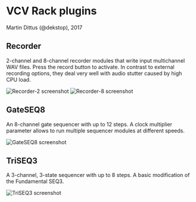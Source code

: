 # VCV Rack plugins

Martin Dittus (@dekstop), 2017

## Recorder

2-channel and 8-channel recorder modules that write input multichannel WAV files. Press the record button to activate. In contrast to external recording options, they deal very well with audio stutter caused by high CPU load.

![Recorder-2 screenshot](https://github.com/dekstop/vcvrackplugins_dekstop/blob/master/screenshots/Recorder2.png)
![Recorder-8 screenshot](https://github.com/dekstop/vcvrackplugins_dekstop/blob/master/screenshots/Recorder8.png)

## GateSEQ8

An 8-channel gate sequencer with up to 12 steps. A clock multiplier parameter allows to run multiple sequencer modules at different speeds. 

![GateSEQ8 screenshot](https://github.com/dekstop/vcvrackplugins_dekstop/blob/master/screenshots/GateSEQ8.png)

## TriSEQ3

A 3-channel, 3-state sequencer with up to 8 steps. A basic modification of the Fundamental SEQ3.

![TriSEQ3 screenshot](https://github.com/dekstop/vcvrackplugins_dekstop/blob/master/screenshots/TriSEQ3.png)